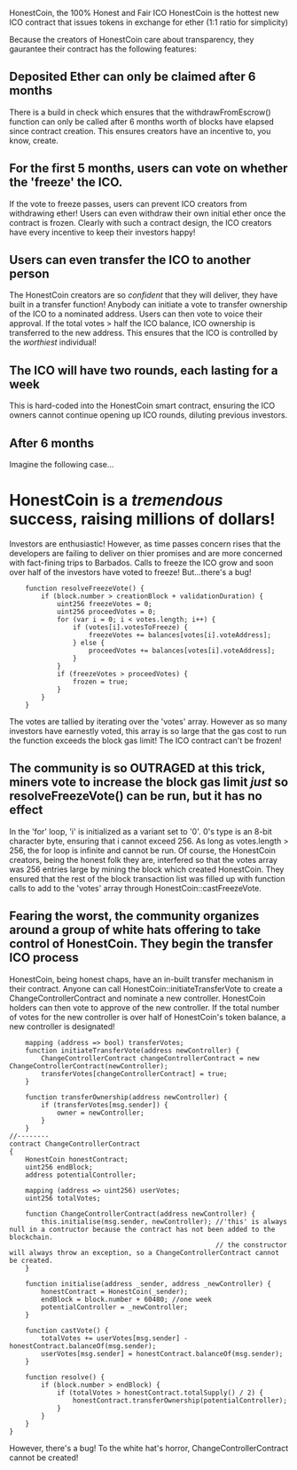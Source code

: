 HonestCoin, the 100% Honest and Fair ICO
HonestCoin is the hottest new ICO contract that issues tokens in exchange for ether (1:1 ratio for simplicity)

Because the creators of HonestCoin care about transparency, they gaurantee their contract has the following features:

## Deposited Ether can only be claimed after 6 months
There is a build in check which ensures that the withdrawFromEscrow() function can only be called after 6 months worth of blocks have elapsed since contract creation. This ensures creators have an incentive to, you know, create.
## For the first 5 months, users can vote on whether the 'freeze' the ICO.
If the vote to freeze passes, users can prevent ICO creators from withdrawing ether! Users can even withdraw their own initial ether once the contract is frozen. Clearly with such a contract design, the ICO creators have every incentive to keep their investors happy!
## Users can even transfer the ICO to another person
The HonestCoin creators are so *confident* that they will deliver, they have built in a transfer function! Anybody can initiate a vote to transfer ownership of the ICO to a nominated address. Users can then vote to voice their approval. If the total votes > half the ICO balance, ICO ownership is transferred to the new address. This ensures that the ICO is controlled by the *worthiest* individual!
## The ICO will have two rounds, each lasting for a week
This is hard-coded into the HonestCoin smart contract, ensuring the ICO owners cannot continue opening up ICO rounds, diluting previous investors.
## After 6 months

Imagine the following case...
# HonestCoin is a *tremendous* success, raising millions of dollars!
Investors are enthusiastic! However, as time passes concern rises that the developers are failing to deliver on thier promises and are more concerned with fact-fining trips to Barbados. Calls to freeze the ICO grow and soon over half of the investors have voted to freeze! But...there's a bug!

```
    function resolveFreezeVote() {
        if (block.number > creationBlock + validationDuration) {
            uint256 freezeVotes = 0;
            uint256 proceedVotes = 0;
            for (var i = 0; i < votes.length; i++) {
                if (votes[i].votesToFreeze) {
                    freezeVotes += balances[votes[i].voteAddress];
                } else {
                    proceedVotes += balances[votes[i].voteAddress];
                }
            }
            if (freezeVotes > proceedVotes) {
                frozen = true;
            }
        }
    }
```

The votes are tallied by iterating over the 'votes' array. However as so many investors have earnestly voted, this array is so large that the gas cost to run the function exceeds the block gas limit! The ICO contract can't be frozen!

## The community is so OUTRAGED at this trick, miners vote to increase the block gas limit *just* so resolveFreezeVote() can be run, but it has no effect
In the 'for' loop, 'i' is initialized as a variant set to '0'. 0's type is an 8-bit character byte, ensuring that i cannot exceed 256. As long as votes.length > 256, the for loop is infinite and cannot be run. 
Of course, the HonestCoin creators, being the honest folk they are, interfered so that the votes array was 256 entries large by mining the block which created HonestCoin. They ensured that the rest of the block transaction list was filled up with function calls to add to the 'votes' array through HonestCoin::castFreezeVote.

## Fearing the worst, the community organizes around a group of white hats offering to take control of HonestCoin. They begin the transfer ICO process
HonestCoin, being honest chaps, have an in-built transfer mechanism in their contract. Anyone can call HonestCoin::initiateTransferVote to create a ChangeControllerContract and nominate a new controller. HonestCoin holders can then vote to approve of the new controller. If the total number of votes for the new controller is over half of HonestCoin's token balance, a new controller is designated!

```
    mapping (address => bool) transferVotes;
    function initiateTransferVote(address newController) {
        ChangeControllerContract changeControllerContract = new ChangeControllerContract(newController);
        transferVotes[changeControllerContract] = true;
    }

    function transferOwnership(address newController) {
        if (transferVotes[msg.sender]) {
            owner = newController;
        }
    }
//--------
contract ChangeControllerContract
{
    HonestCoin honestContract;
    uint256 endBlock;
    address potentialController;

    mapping (address => uint256) userVotes;
    uint256 totalVotes;

    function ChangeControllerContract(address newController) {
        this.initialise(msg.sender, newController); //'this' is always null in a contructor because the contract has not been added to the blockchain.
                                                    // the constructor will always throw an exception, so a ChangeControllerContract cannot be created.
    }

    function initialise(address _sender, address _newController) {
        honestContract = HonestCoin(_sender);
        endBlock = block.number + 60480; //one week
        potentialController = _newController;
    }

    function castVote() {
        totalVotes += userVotes[msg.sender] - honestContract.balanceOf(msg.sender);
        userVotes[msg.sender] = honestContract.balanceOf(msg.sender);
    }

    function resolve() {
        if (block.number > endBlock) {
            if (totalVotes > honestContract.totalSupply() / 2) {
                honestContract.transferOwnership(potentialController);
            }
        }
    }
}
```

However, there's a bug! To the white hat's horror, ChangeControllerContract cannot be created!
